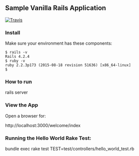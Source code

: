 ## Sample Vanilla Rails Application

[![Travis](https://travis-ci.org/jay-johnson/sample-rails-app.svg)](https://travis-ci.org/jay-johnson/sample-rails-app.svg)

### Install

Make sure your environment has these components:

```
$ rails -v
Rails 4.2.4
$ ruby -v
ruby 2.2.3p173 (2015-08-18 revision 51636) [x86_64-linux]
$ 
```

### How to run

rails server

### View the App

Open a browser for:

http://localhost:3000/welcome/index

### Running the Hello World Rake Test:
bundle exec rake test TEST=test/controllers/hello_world_test.rb

